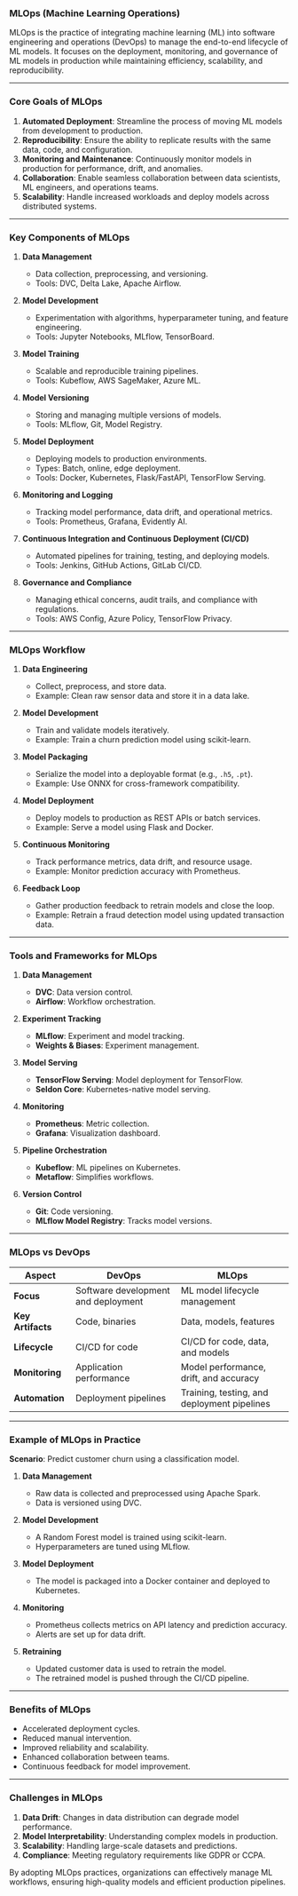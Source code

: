 ### **MLOps (Machine Learning Operations)**

MLOps is the practice of integrating machine learning (ML) into software engineering and operations (DevOps) to manage the end-to-end lifecycle of ML models. It focuses on the deployment, monitoring, and governance of ML models in production while maintaining efficiency, scalability, and reproducibility.

---

### **Core Goals of MLOps**
1. **Automated Deployment**: Streamline the process of moving ML models from development to production.
2. **Reproducibility**: Ensure the ability to replicate results with the same data, code, and configuration.
3. **Monitoring and Maintenance**: Continuously monitor models in production for performance, drift, and anomalies.
4. **Collaboration**: Enable seamless collaboration between data scientists, ML engineers, and operations teams.
5. **Scalability**: Handle increased workloads and deploy models across distributed systems.

---

### **Key Components of MLOps**
1. **Data Management**
   - Data collection, preprocessing, and versioning.
   - Tools: DVC, Delta Lake, Apache Airflow.

2. **Model Development**
   - Experimentation with algorithms, hyperparameter tuning, and feature engineering.
   - Tools: Jupyter Notebooks, MLflow, TensorBoard.

3. **Model Training**
   - Scalable and reproducible training pipelines.
   - Tools: Kubeflow, AWS SageMaker, Azure ML.

4. **Model Versioning**
   - Storing and managing multiple versions of models.
   - Tools: MLflow, Git, Model Registry.

5. **Model Deployment**
   - Deploying models to production environments.
   - Types: Batch, online, edge deployment.
   - Tools: Docker, Kubernetes, Flask/FastAPI, TensorFlow Serving.

6. **Monitoring and Logging**
   - Tracking model performance, data drift, and operational metrics.
   - Tools: Prometheus, Grafana, Evidently AI.

7. **Continuous Integration and Continuous Deployment (CI/CD)**
   - Automated pipelines for training, testing, and deploying models.
   - Tools: Jenkins, GitHub Actions, GitLab CI/CD.

8. **Governance and Compliance**
   - Managing ethical concerns, audit trails, and compliance with regulations.
   - Tools: AWS Config, Azure Policy, TensorFlow Privacy.

---

### **MLOps Workflow**

1. **Data Engineering**  
   - Collect, preprocess, and store data.  
   - Example: Clean raw sensor data and store it in a data lake.

2. **Model Development**  
   - Train and validate models iteratively.  
   - Example: Train a churn prediction model using scikit-learn.

3. **Model Packaging**  
   - Serialize the model into a deployable format (e.g., `.h5`, `.pt`).  
   - Example: Use ONNX for cross-framework compatibility.

4. **Model Deployment**  
   - Deploy models to production as REST APIs or batch services.  
   - Example: Serve a model using Flask and Docker.

5. **Continuous Monitoring**  
   - Track performance metrics, data drift, and resource usage.  
   - Example: Monitor prediction accuracy with Prometheus.

6. **Feedback Loop**  
   - Gather production feedback to retrain models and close the loop.  
   - Example: Retrain a fraud detection model using updated transaction data.

---

### **Tools and Frameworks for MLOps**

1. **Data Management**
   - **DVC**: Data version control.
   - **Airflow**: Workflow orchestration.

2. **Experiment Tracking**
   - **MLflow**: Experiment and model tracking.
   - **Weights & Biases**: Experiment management.

3. **Model Serving**
   - **TensorFlow Serving**: Model deployment for TensorFlow.
   - **Seldon Core**: Kubernetes-native model serving.

4. **Monitoring**
   - **Prometheus**: Metric collection.
   - **Grafana**: Visualization dashboard.

5. **Pipeline Orchestration**
   - **Kubeflow**: ML pipelines on Kubernetes.
   - **Metaflow**: Simplifies workflows.

6. **Version Control**
   - **Git**: Code versioning.
   - **MLflow Model Registry**: Tracks model versions.

---

### **MLOps vs DevOps**
| **Aspect**           | **DevOps**                        | **MLOps**                                   |
|-----------------------|------------------------------------|---------------------------------------------|
| **Focus**            | Software development and deployment | ML model lifecycle management               |
| **Key Artifacts**    | Code, binaries                    | Data, models, features                      |
| **Lifecycle**        | CI/CD for code                    | CI/CD for code, data, and models            |
| **Monitoring**       | Application performance           | Model performance, drift, and accuracy      |
| **Automation**       | Deployment pipelines              | Training, testing, and deployment pipelines |

---

### **Example of MLOps in Practice**

**Scenario**: Predict customer churn using a classification model.

1. **Data Management**  
   - Raw data is collected and preprocessed using Apache Spark.  
   - Data is versioned using DVC.

2. **Model Development**  
   - A Random Forest model is trained using scikit-learn.  
   - Hyperparameters are tuned using MLflow.

3. **Model Deployment**  
   - The model is packaged into a Docker container and deployed to Kubernetes.

4. **Monitoring**  
   - Prometheus collects metrics on API latency and prediction accuracy.  
   - Alerts are set up for data drift.

5. **Retraining**  
   - Updated customer data is used to retrain the model.  
   - The retrained model is pushed through the CI/CD pipeline.

---

### **Benefits of MLOps**
- Accelerated deployment cycles.
- Reduced manual intervention.
- Improved reliability and scalability.
- Enhanced collaboration between teams.
- Continuous feedback for model improvement.

---

### **Challenges in MLOps**
1. **Data Drift**: Changes in data distribution can degrade model performance.
2. **Model Interpretability**: Understanding complex models in production.
3. **Scalability**: Handling large-scale datasets and predictions.
4. **Compliance**: Meeting regulatory requirements like GDPR or CCPA.

By adopting MLOps practices, organizations can effectively manage ML workflows, ensuring high-quality models and efficient production pipelines.
